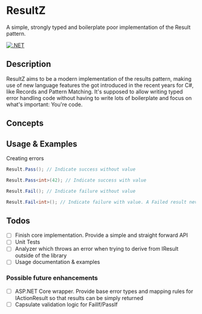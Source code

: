 ﻿# ResultZ
A simple, strongly typed and boilerplate poor implementation of the Result pattern.

[![.NET](https://github.com/crazycrank/ResultZ/actions/workflows/dotnet.yml/badge.svg?branch=master)](https://github.com/crazycrank/ResultZ/actions/workflows/dotnet.yml)

## Description

ResultZ aims to be a modern implementation of the results pattern, making use of new language features the got introduced in the recent years for C#, like Records and Pattern Matching.
It's supposed to allow writing typed error handling code without having to write lots of boilerplate and focus on what's important: You're code.

## Concepts

## Usage & Examples

Creating errors
```csharp
Result.Pass(); // Indicate success without value

Result.Pass<int>(42); // Indicate success with value

Result.Fail(); // Indicate failure without value

Result.Fail<int>(); // Indicate failure with value. A Failed result never exposes it's value
```


## Todos
- [ ] Finish core implementation. Provide a simple and straight forward API
- [ ] Unit Tests
- [ ] Analyzer which throws an error when trying to derive from IResult outside of the library
- [ ] Usage documentation & examples

### Possible future enhancements
- [ ] ASP.NET Core wrapper. Provide base error types and mapping rules for IActionResult so that results can be simply returned
- [ ] Capsulate validation logic for FailIf/PassIf
